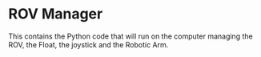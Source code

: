 # ROV Manager

This contains the Python code that will run on the computer managing the ROV, the Float, the joystick and the Robotic Arm.
